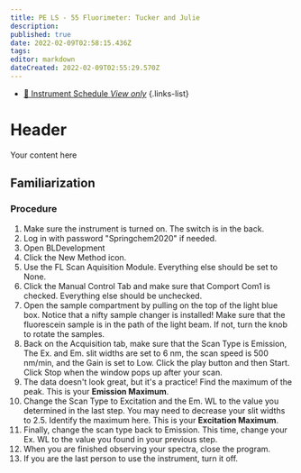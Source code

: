 ```yaml
---
title: PE LS - 55 Fluorimeter: Tucker and Julie
description: 
published: true
date: 2022-02-09T02:58:15.436Z
tags: 
editor: markdown
dateCreated: 2022-02-09T02:55:29.570Z
---
```


- [:calendar: Instrument Schedule *View only*](https://instrumentschedule.com/fom/viewonly?eid=2345&p=t69ugKfz8S)
{.links-list}

# Header
Your content here

## Familiarization

### Procedure

 1. Make sure the instrument is turned on. The switch is in the back.
 2. Log in with password "Springchem2020" if needed.
 3. Open BLDevelopment
 4. Click the New Method icon.
 5. Use the FL Scan Aquisition Module. Everything else should be set to None.
 6. Click the Manual Control Tab and make sure that Comport Com1 is checked. Everything else should be unchecked.
 8. Open the sample compartment by pulling on the top of the light blue box. Notice that a nifty sample changer is installed! Make sure that the fluorescein sample is in the path of the light beam. If not, turn the knob to rotate the samples.
 9. Back on the Acquisition tab, make sure that the Scan Type is Emission, The Ex. and Em. slit widths are set to 6 nm, the scan speed is 500 nm/min, and the Gain is set to Low. Click the play button and then Start. Click Stop when the window pops up after your scan.
10. The data doesn't look great, but it's a practice! Find the maximum of the peak. This is your **Emission Maximum**.
11. Change the Scan Type to Excitation and the Em. WL to the value you determined in the last step. You may need to decrease your slit widths to 2.5. Identify the maximum here. This is your **Excitation Maximum**.
12. Finally, change the scan type back to Emission. This time, change your Ex. WL to the value you found in your previous step.
13. When you are finished observing your spectra, close the program.
14. If you are the last person to use the instrument, turn it off.



